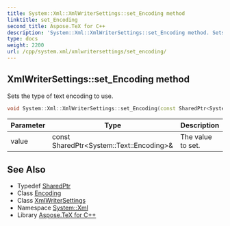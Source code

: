 ```yaml
---
title: System::Xml::XmlWriterSettings::set_Encoding method
linktitle: set_Encoding
second_title: Aspose.TeX for C++
description: 'System::Xml::XmlWriterSettings::set_Encoding method. Sets the type of text encoding to use in C++.'
type: docs
weight: 2200
url: /cpp/system.xml/xmlwritersettings/set_encoding/
---
```

## XmlWriterSettings::set_Encoding method


Sets the type of text encoding to use.

```cpp
void System::Xml::XmlWriterSettings::set_Encoding(const SharedPtr<System::Text::Encoding> &value)
```


| Parameter | Type | Description |
| --- | --- | --- |
| value | const SharedPtr\<System::Text::Encoding\>\& | The value to set. |

## See Also

* Typedef [SharedPtr](../../../system/sharedptr/)
* Class [Encoding](../../../system.text/encoding/)
* Class [XmlWriterSettings](../)
* Namespace [System::Xml](../../)
* Library [Aspose.TeX for C++](../../../)
